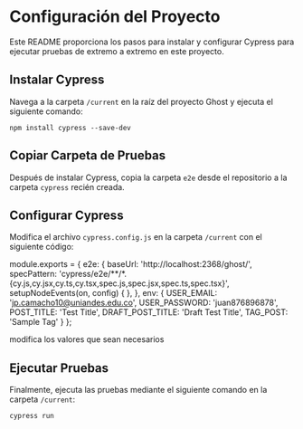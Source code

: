# Configuración del Proyecto

Este README proporciona los pasos para instalar y configurar Cypress para ejecutar pruebas de extremo a extremo en este proyecto.

## Instalar Cypress

Navega a la carpeta `/current` en la raíz del proyecto Ghost y ejecuta el siguiente comando:

    npm install cypress --save-dev

## Copiar Carpeta de Pruebas

Después de instalar Cypress, copia la carpeta `e2e` desde el repositorio a la carpeta `cypress` recién creada.

## Configurar Cypress

Modifica el archivo `cypress.config.js` en la carpeta `/current` con el siguiente código:

   module.exports = {
  e2e: {
    baseUrl: 'http://localhost:2368/ghost/',
    specPattern: 'cypress/e2e/**/*.{cy.js,cy.jsx,cy.ts,cy.tsx,spec.js,spec.jsx,spec.ts,spec.tsx}',
    setupNodeEvents(on, config) {
    },
  },
  env: {
    USER_EMAIL: 'jp.camacho10@uniandes.edu.co',
    USER_PASSWORD: 'juan876896878',
    POST_TITLE: 'Test Title',
    DRAFT_POST_TITLE: 'Draft Test Title',
    TAG_POST: 'Sample Tag'
  }
};

modifica los valores que sean necesarios

## Ejecutar Pruebas

Finalmente, ejecuta las pruebas mediante el siguiente comando en la carpeta `/current`:

    cypress run